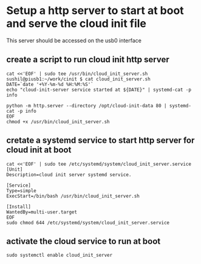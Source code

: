 # Setup a http server to start at boot and serve the cloud init file 
This server should be accessed on the usb0 interface 

## create a script to run cloud init http server
```
cat <<'EOF' | sudo tee /usr/bin/cloud_init_server.sh
sushil@piusb1:~/work/cinit $ cat cloud_init_server.sh
DATE=`date '+%Y-%m-%d %H:%M:%S'`
echo "cloud-init-server service started at ${DATE}" | systemd-cat -p info

python -m http.server --directory /opt/cloud-init-data 80 | systemd-cat -p info
EOF
chmod +x /usr/bin/cloud_init_server.sh
```

## cretate a systemd service to start http server for cloud init at boot
```
cat <<'EOF' | sudo tee /etc/systemd/system/cloud_init_server.service
[Unit]
Description=cloud init server systemd service.

[Service]
Type=simple
ExecStart=/bin/bash /usr/bin/cloud_init_server.sh

[Install]
WantedBy=multi-user.target
EOF
sudo chmod 644 /etc/systemd/system/cloud_init_server.service
```

## activate the cloud service to run at boot
```
sudo systemctl enable cloud_init_server
```

